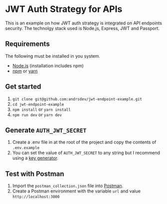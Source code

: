 # JWT Auth Strategy for APIs

This is an example on how JWT auth strategy is integrated on API endpoints security. The technolgy stack used is Node.js, Express, JWT and Passport.

## Requirements

The following must be installed in you system.

- [Node.js](https://nodejs.org/) (installation includes npm)
- [npm](https://nodejs.org/) or [yarn](https://classic.yarnpkg.com/en/docs/install)

## Get started

1. `git clone git@github.com:andrsdev/jwt-endpoint-example.git`
2. `cd jwt-endpoint-example`
3. `npm install` or `yarn install`
4. `npm run dev` or `yarn dev`

## Generate `AUTH_JWT_SECRET`

1. Create a .env file in at the root of the project and copy the contents of `.env.example`
2. You can set the value of `AUTH_JWT_SECRET` to any string but I recommend using a [key generator](https://keygen.io/).

## Test with Postman

1. Import the `postman_collection.json` file into [Postman](https://www.postman.com/downloads/).
2. Create a Postman environment with the variable `url` and value `http://localhost:3000`
